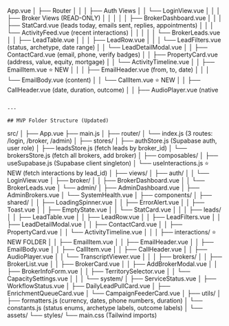 App.vue
│
├── Router
│   │
│   ├── Auth Views
│   │   └── LoginView.vue
│   │
│   ├── Broker Views (READ-ONLY)
│   │   │
│   │   ├── BrokerDashboard.vue
│   │   │   ├── StatCard.vue (leads today, emails sent, replies, appointments)
│   │   │   └── ActivityFeed.vue (recent interactions)
│   │   │
│   │   └── BrokerLeads.vue
│   │       ├── LeadTable.vue
│   │       │   ├── LeadRow.vue
│   │       │   └── LeadFilters.vue (status, archetype, date range)
│   │       └── LeadDetailModal.vue
│   │           ├── ContactCard.vue (email, phone, verify badges)
│   │           ├── PropertyCard.vue (address, value, equity, mortgage)
│   │           └── ActivityTimeline.vue
│   │               ├── EmailItem.vue ⭐ NEW
│   │               │   ├── EmailHeader.vue (from, to, date)
│   │               │   └── EmailBody.vue (content)
│   │               └── CallItem.vue ⭐ NEW
│   │                   ├── CallHeader.vue (date, duration, outcome)
│   │                   ├── AudioPlayer.vue (native <audio> tag)
│   │                   └── TranscriptViewer.vue (formatted text)
│   │
│   └── Admin Views
│       │
│       ├── AdminDashboard.vue
│       │   ├── PlatformStats.vue (total brokers, leads today, revenue)
│       │   └── BrokerCards.vue (Walter + Dan quick stats)
│       │
│       ├── AdminBrokers.vue
│       │   ├── BrokerList.vue
│       │   │   └── BrokerCard.vue (name, territory, leads/day, status)
│       │   └── AddBrokerModal.vue
│       │       ├── BrokerInfoForm.vue (name, company, NMLS, email)
│       │       ├── TerritorySelector.vue (ZIP code multi-select)
│       │       └── CapacitySettings.vue (daily_lead_capacity slider)
│       │
│       └── SystemHealth.vue
│           ├── ServiceStatus.vue (n8n, Supabase, Bridge, SignalWire - green/red dots)
│           └── WorkflowStatus.vue
│               ├── DailyLeadPullCard.vue (last run, next run, success count)
│               ├── EnrichmentQueueCard.vue (pending count, success rate)
│               └── CampaignFeederCard.vue (uploaded today, errors)
│
└── Shared Components
    ├── LoadingSpinner.vue
    ├── ErrorAlert.vue
    ├── Toast.vue
    └── EmptyState.vue
```

---

## MVP Folder Structure (Updated)
```
src/
│
├── App.vue
├── main.js
│
├── router/
│   └── index.js (3 routes: /login, /broker, /admin)
│
├── stores/
│   ├── authStore.js (Supabase auth, user role)
│   ├── leadsStore.js (fetch leads by broker_id)
│   └── brokersStore.js (fetch all brokers, add broker)
│
├── composables/
│   ├── useSupabase.js (Supabase client singleton)
│   └── useInteractions.js ⭐ NEW (fetch interactions by lead_id)
│
├── views/
│   ├── auth/
│   │   └── LoginView.vue
│   ├── broker/
│   │   ├── BrokerDashboard.vue
│   │   └── BrokerLeads.vue
│   └── admin/
│       ├── AdminDashboard.vue
│       ├── AdminBrokers.vue
│       └── SystemHealth.vue
│
├── components/
│   ├── shared/
│   │   ├── LoadingSpinner.vue
│   │   ├── ErrorAlert.vue
│   │   ├── Toast.vue
│   │   ├── EmptyState.vue
│   │   └── StatCard.vue
│   │
│   ├── leads/
│   │   ├── LeadTable.vue
│   │   ├── LeadRow.vue
│   │   ├── LeadFilters.vue
│   │   ├── LeadDetailModal.vue
│   │   ├── ContactCard.vue
│   │   ├── PropertyCard.vue
│   │   └── ActivityTimeline.vue
│   │
│   ├── interactions/ ⭐ NEW FOLDER
│   │   ├── EmailItem.vue
│   │   ├── EmailHeader.vue
│   │   ├── EmailBody.vue
│   │   ├── CallItem.vue
│   │   ├── CallHeader.vue
│   │   ├── AudioPlayer.vue
│   │   └── TranscriptViewer.vue
│   │
│   ├── brokers/
│   │   ├── BrokerList.vue
│   │   ├── BrokerCard.vue
│   │   ├── AddBrokerModal.vue
│   │   ├── BrokerInfoForm.vue
│   │   ├── TerritorySelector.vue
│   │   └── CapacitySettings.vue
│   │
│   └── system/
│       ├── ServiceStatus.vue
│       ├── WorkflowStatus.vue
│       ├── DailyLeadPullCard.vue
│       ├── EnrichmentQueueCard.vue
│       └── CampaignFeederCard.vue
│
├── utils/
│   ├── formatters.js (currency, dates, phone numbers, duration)
│   └── constants.js (status enums, archetype labels, outcome labels)
│
└── assets/
    └── styles/
        └── main.css (Tailwind imports)